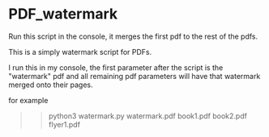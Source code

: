 # PDF_watermark
Run this script in the console, it merges the first pdf to the rest of the pdfs.


This is a simply watermark script for PDFs.

I run this in my console, the first parameter after the script is the "watermark" pdf and all remaining pdf parameters will have that watermark merged onto their pages.

for example 
>> python3 watermark.py watermark.pdf book1.pdf book2.pdf flyer1.pdf
